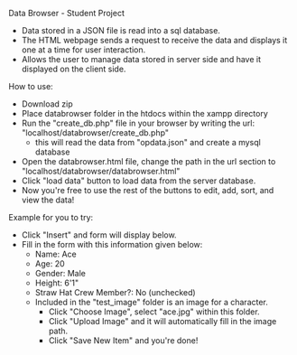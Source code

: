 Data Browser - Student Project
  * Data stored in a JSON file is read into a sql database. 
  * The HTML webpage sends a request to receive the data and displays it one at a time for user interaction.
  * Allows the user to manage data stored in server side and have it displayed on the client side.

How to use:
  * Download zip
  * Place databrowser folder in the htdocs within the xampp directory
  * Run the "create_db.php" file in your browser by writing the url: "localhost/databrowser/create_db.php"
       * this will read the data from "opdata.json" and create a mysql database
  * Open the databrowser.html file, change the path in the url section to "localhost/databrowser/databrowser.html"
  * Click "load data" button to load data from the server database.
  * Now you're free to use the rest of the buttons to edit, add, sort, and view the data!

Example for you to try:
  * Click "Insert" and form will display below.
  * Fill in the form with this information given below:
    * Name: Ace
    * Age: 20
    * Gender: Male
    * Height: 6'1"
    * Straw Hat Crew Member?: No (unchecked)
    * Included in the "test_image" folder is an image for a character.
      * Click "Choose Image", select "ace.jpg" within this folder.
      * Click "Upload Image" and it will automatically fill in the image path.
      * Click "Save New Item" and you're done!